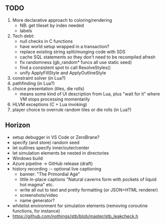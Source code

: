 ## TODO
1. More declarative approach to coloring/rendering
    - NB: get tileset by index needed
    - labels
2. Tech debt: 
    - null checks in C functions
    - have world setup wrapped in a transaction?
    - replace existing string split/munging code with SDS
    - cache SQL statements so they don't need to be recompiled afresh
    - fix randomness (gb_random* funcs all use static seed)
    - find a consistent spot to call ResolveStyles()
    - unify ApplyFillStyle and ApplyOutlineStyle
3. constraint solver (in Lua?)
4. pathfinding (in Lua?)
5. choice presentation (tiles, die rolls)
    - means some kind of UI description from Lua, plus "wait for it" where VM stops processing momentarily
6. HLVM exceptions (C + Lua invoking)
7. player choice to overrule random tiles or die rolls (in Lua?)

## Horizon
* setup debugger in VS Code or ZeroBrane?
* specify (and store) random seed
* let outlines specify inner/outer/center
* let simulation elements be nested in directories
* Windows build
* Azure pipeline -> GitHub release (draft)
* history recording -- optional live captioning
    - banner: "The Primordial Age"
    - little in-place captions "Natural caverns form with pockets of liquid hot magma" etc.
    - write all out to text and pretty formatting (or JSON+HTML renderer)
    - screenshots/video
    - name generator?
* whitelist environment for simulation elements (removing coroutine functions, for instance)
* https://github.com/nothings/stb/blob/master/stb_leakcheck.h
